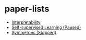 # paper-lists

- [Interpretability](./Interpretability.md)
- [Self-supervised Learning (Paused)](./Self-supervised_Learning.md)
- [Symmetries (Stopped)](./Symmetries.md)
